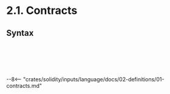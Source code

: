 <!-- This file is generated automatically by infrastructure scripts. Please don't edit by hand. -->

# 2.1. Contracts

## Syntax

```{ .ebnf #ContractDefinition }

```

<pre ebnf-snippet="ContractDefinition" style="display: none;"><a href="#ContractDefinition"><span class="k">ContractDefinition</span></a><span class="o"> = </span><span class="cm">(* abstract_keyword: *)</span><span class="o"> </span><a href="../../01-file-structure/08-keywords#AbstractKeyword"><span class="k">ABSTRACT_KEYWORD</span></a><span class="o">?</span><span class="o"> </span><span class="cm">(* Introduced in 0.6.0 *)</span><br /><span class="o">                     </span><span class="cm">(* contract_keyword: *)</span><span class="o"> </span><a href="../../01-file-structure/08-keywords#ContractKeyword"><span class="k">CONTRACT_KEYWORD</span></a><br /><span class="o">                     </span><span class="cm">(* name: *)</span><span class="o"> </span><a href="../../05-expressions/06-identifiers#Identifier"><span class="k">IDENTIFIER</span></a><br /><span class="o">                     </span><span class="cm">(* inheritence: *)</span><span class="o"> </span><a href="#InheritanceSpecifier"><span class="k">InheritanceSpecifier</span></a><span class="o">?</span><br /><span class="o">                     </span><span class="cm">(* open_brace: *)</span><span class="o"> </span><a href="../../01-file-structure/09-punctuation#OpenBrace"><span class="k">OPEN_BRACE</span></a><br /><span class="o">                     </span><span class="cm">(* members: *)</span><span class="o"> </span><a href="#ContractMembers"><span class="k">ContractMembers</span></a><br /><span class="o">                     </span><span class="cm">(* close_brace: *)</span><span class="o"> </span><a href="../../01-file-structure/09-punctuation#CloseBrace"><span class="k">CLOSE_BRACE</span></a><span class="o">;</span></pre>

```{ .ebnf #InheritanceSpecifier }

```

<pre ebnf-snippet="InheritanceSpecifier" style="display: none;"><a href="#InheritanceSpecifier"><span class="k">InheritanceSpecifier</span></a><span class="o"> = </span><span class="cm">(* is_keyword: *)</span><span class="o"> </span><a href="../../01-file-structure/08-keywords#IsKeyword"><span class="k">IS_KEYWORD</span></a><br /><span class="o">                       </span><span class="cm">(* types: *)</span><span class="o"> </span><a href="#InheritanceTypes"><span class="k">InheritanceTypes</span></a><span class="o">;</span></pre>

```{ .ebnf #InheritanceTypes }

```

<pre ebnf-snippet="InheritanceTypes" style="display: none;"><a href="#InheritanceTypes"><span class="k">InheritanceTypes</span></a><span class="o"> = </span><a href="#InheritanceType"><span class="k">InheritanceType</span></a><span class="o"> </span><span class="o">(</span><a href="../../01-file-structure/09-punctuation#Comma"><span class="k">COMMA</span></a><span class="o"> </span><a href="#InheritanceType"><span class="k">InheritanceType</span></a><span class="o">)</span><span class="o">*</span><span class="o">;</span></pre>

```{ .ebnf #InheritanceType }

```

<pre ebnf-snippet="InheritanceType" style="display: none;"><a href="#InheritanceType"><span class="k">InheritanceType</span></a><span class="o"> = </span><span class="cm">(* type_name: *)</span><span class="o"> </span><a href="../../05-expressions/06-identifiers#IdentifierPath"><span class="k">IdentifierPath</span></a><br /><span class="o">                  </span><span class="cm">(* arguments: *)</span><span class="o"> </span><a href="../../05-expressions/02-function-calls#ArgumentsDeclaration"><span class="k">ArgumentsDeclaration</span></a><span class="o">?</span><span class="o">;</span></pre>

```{ .ebnf #ContractMembers }

```

<pre ebnf-snippet="ContractMembers" style="display: none;"><a href="#ContractMembers"><span class="k">ContractMembers</span></a><span class="o"> = </span><span class="cm">(* item: *)</span><span class="o"> </span><a href="#ContractMember"><span class="k">ContractMember</span></a><span class="o">*</span><span class="o">;</span></pre>

```{ .ebnf #ContractMember }

```

<pre ebnf-snippet="ContractMember" style="display: none;"><a href="#ContractMember"><span class="k">ContractMember</span></a><span class="o"> = </span><span class="cm">(* variant: *)</span><span class="o"> </span><a href="../../01-file-structure/05-using-directives#UsingDirective"><span class="k">UsingDirective</span></a><br /><span class="o">               | </span><span class="cm">(* variant: *)</span><span class="o"> </span><a href="../08-functions#FunctionDefinition"><span class="k">FunctionDefinition</span></a><br /><span class="o">               | </span><span class="cm">(* variant: *)</span><span class="o"> </span><a href="../08-functions#ConstructorDefinition"><span class="k">ConstructorDefinition</span></a><span class="o"> </span><span class="cm">(* Introduced in 0.4.22 *)</span><br /><span class="o">               | </span><span class="cm">(* variant: *)</span><span class="o"> </span><a href="../08-functions#ReceiveFunctionDefinition"><span class="k">ReceiveFunctionDefinition</span></a><span class="o"> </span><span class="cm">(* Introduced in 0.6.0 *)</span><br /><span class="o">               | </span><span class="cm">(* variant: *)</span><span class="o"> </span><a href="../08-functions#FallbackFunctionDefinition"><span class="k">FallbackFunctionDefinition</span></a><span class="o"> </span><span class="cm">(* Introduced in 0.6.0 *)</span><br /><span class="o">               | </span><span class="cm">(* variant: *)</span><span class="o"> </span><a href="../08-functions#UnnamedFunctionDefinition"><span class="k">UnnamedFunctionDefinition</span></a><span class="o"> </span><span class="cm">(* Deprecated in 0.6.0 *)</span><br /><span class="o">               | </span><span class="cm">(* variant: *)</span><span class="o"> </span><a href="../09-modifiers#ModifierDefinition"><span class="k">ModifierDefinition</span></a><br /><span class="o">               | </span><span class="cm">(* variant: *)</span><span class="o"> </span><a href="../04-structs#StructDefinition"><span class="k">StructDefinition</span></a><br /><span class="o">               | </span><span class="cm">(* variant: *)</span><span class="o"> </span><a href="../05-enums#EnumDefinition"><span class="k">EnumDefinition</span></a><br /><span class="o">               | </span><span class="cm">(* variant: *)</span><span class="o"> </span><a href="../10-events#EventDefinition"><span class="k">EventDefinition</span></a><br /><span class="o">               | </span><span class="cm">(* variant: *)</span><span class="o"> </span><a href="../07-state-variables#StateVariableDefinition"><span class="k">StateVariableDefinition</span></a><br /><span class="o">               | </span><span class="cm">(* variant: *)</span><span class="o"> </span><a href="../12-errors#ErrorDefinition"><span class="k">ErrorDefinition</span></a><span class="o"> </span><span class="cm">(* Introduced in 0.8.4 *)</span><br /><span class="o">               | </span><span class="cm">(* variant: *)</span><span class="o"> </span><a href="../11-user-defined-value-types#UserDefinedValueTypeDefinition"><span class="k">UserDefinedValueTypeDefinition</span></a><span class="o">;</span><span class="o"> </span><span class="cm">(* Introduced in 0.8.8 *)</span></pre>

--8<-- "crates/solidity/inputs/language/docs/02-definitions/01-contracts.md"
